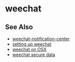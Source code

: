 # weechat

## See Also
- [weechat-notification-center](https://github.com/sindresorhus/weechat-notification-center)
- [setting up weechat](https://github.com/af/dotfiles/blob/master/weechat/INSTALL.md)
- [weechat on OSX](https://github.com/af/af.github.com/blob/master/_posts/2014-11-11-weechat-on-osx.md)
- [weechat secure data](http://www.weechat.org/files/doc/stable/weechat_user.en.html#secured_data)
